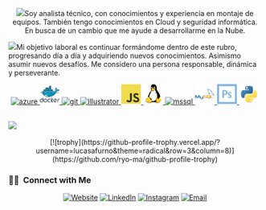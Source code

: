 <p align="center">
<img height="30em" src= "https://user-images.githubusercontent.com/89053122/130125690-d8fb9a74-e4b4-4bc9-93ba-ab39029e9d65.png">Soy analista técnico, con conocimientos y experiencia en montaje de equipos. También tengo conocimientos en Cloud y seguridad informática. 
En busca de un cambio que me ayude a desarrollarme en la Nube.

<img height="30em" src= "https://user-images.githubusercontent.com/89053122/130126472-d49870d0-0189-45af-8566-446cfc529cb9.png">Mi objetivo laboral es continuar formándome dentro de este rubro, progresando día a día y adquiriendo nuevos conocimientos. Asimismo asumir nuevos desafíos. 
Me considero una persona responsable, dinámica y perseverante.

<p align="center"> <a href="https://azure.microsoft.com/en-in/" target="_blank"> <img src="https://www.vectorlogo.zone/logos/microsoft_azure/microsoft_azure-icon.svg" alt="azure" width="40" height="40"/> </a> <a href="https://www.docker.com/" target="_blank"> <img src="https://raw.githubusercontent.com/devicons/devicon/master/icons/docker/docker-original-wordmark.svg" alt="docker" width="40" height="40"/> </a> <a href="https://git-scm.com/" target="_blank"> <img src="https://www.vectorlogo.zone/logos/git-scm/git-scm-icon.svg" alt="git" width="40" height="40"/> </a> <a href="https://www.adobe.com/in/products/illustrator.html" target="_blank"> <img src="https://www.vectorlogo.zone/logos/adobe_illustrator/adobe_illustrator-icon.svg" alt="illustrator" width="40" height="40"/> </a> <a href="https://developer.mozilla.org/en-US/docs/Web/JavaScript" target="_blank"> <img src="https://raw.githubusercontent.com/devicons/devicon/master/icons/javascript/javascript-original.svg" alt="javascript" width="40" height="40"/> </a> <a href="https://www.linux.org/" target="_blank"> <img src="https://raw.githubusercontent.com/devicons/devicon/master/icons/linux/linux-original.svg" alt="linux" width="40" height="40"/> </a> <a href="https://www.microsoft.com/en-us/sql-server" target="_blank"> <img src="https://www.svgrepo.com/show/303229/microsoft-sql-server-logo.svg" alt="mssql" width="40" height="40"/> </a> <a href="https://www.mysql.com/" target="_blank"> <img src="https://raw.githubusercontent.com/devicons/devicon/master/icons/mysql/mysql-original-wordmark.svg" alt="mysql" width="40" height="40"/> </a> <a href="https://www.photoshop.com/en" target="_blank"> <img src="https://raw.githubusercontent.com/devicons/devicon/master/icons/photoshop/photoshop-line.svg" alt="photoshop" width="40" height="40"/> </a> <a href="https://www.python.org" target="_blank"> <img src="https://raw.githubusercontent.com/devicons/devicon/master/icons/python/python-original.svg" alt="python" width="40" height="40"/> </a> </p>
<br/>
<a href="https://github.com/LucasAFurno">
  <img height="345em" src="https://github-readme-stats.vercel.app/api?username=LucasAFurno&theme=highcontrast&show_icons=true" /> 
</a>

<p align="center">[![trophy](https://github-profile-trophy.vercel.app/?username=lucasafurno&theme=radical&row=3&column=8)](https://github.com/ryo-ma/github-profile-trophy)
<h3> 🤝🏻 &nbsp;Connect with Me </h3>
<p align="center">
<a href="https://www.PCLAF.com.ar/"><img alt="Website" src="https://img.shields.io/badge/Website-www.PCLAF.com.ar-blue?style=flat-square&logo=google-chrome"></a>
<a href="https://www.linkedin.com/in/lucasfurno/"><img alt="LinkedIn" src="https://img.shields.io/badge/LinkedIn-Lucas%20Adrian%20Furno-blue?style=flat-square&logo=linkedin"></a>
<a href="https://www.instagram.com/servicepclaf/"><img alt="Instagram" src="https://img.shields.io/badge/Instagram-lucasafurno_-blue?style=flat-square&logo=instagram"></a>
<a href="mailto:lucas.furno@protonmail.com"><img alt="Email" src="https://img.shields.io/badge/Email-lucas.furno@protonmail.com-blue?style=flat-square&logo=gmail"></a>
</p>
</p>
